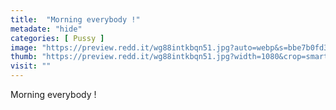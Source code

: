 ```yaml
---
title:  "Morning everybody !"
metadate: "hide"
categories: [ Pussy ]
image: "https://preview.redd.it/wg88intkbqn51.jpg?auto=webp&s=bbe7b0fd3323e41f5eb2dae6351c0853bf6175bf"
thumb: "https://preview.redd.it/wg88intkbqn51.jpg?width=1080&crop=smart&auto=webp&s=28461c6ccaa4f9b4ac4409a8122fd1df3a48fcbc"
visit: ""
---
```

Morning everybody !
